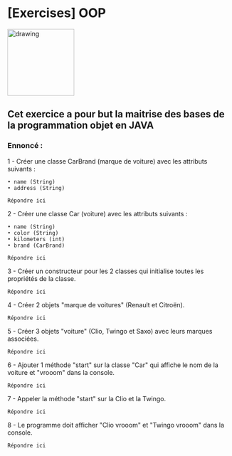 # [Exercises] OOP

<img src="../../art/oclogo.png" alt="drawing" width="150"/>

## Cet exercice a pour but la maitrise des bases de la programmation objet en JAVA

### Ennoncé :

1 - Créer une classe CarBrand (marque de voiture) avec les attributs suivants :

```
• name (String)
• address (String)
```

```
Répondre ici
```

2 -  Créer une classe Car (voiture) avec les attributs suivants :

```
• name (String)
• color (String)
• kilometers (int)
• brand (CarBrand)
```

```
Répondre ici
```

3 - Créer un constructeur pour les 2 classes qui initialise toutes les propriétés de la classe.

```
Répondre ici
```

4 - Créer 2 objets "marque de voitures" (Renault et Citroën).

```
Répondre ici
```

5 - Créer 3 objets "voiture" (Clio, Twingo et Saxo) avec leurs marques associées.

```
Répondre ici
```

6 - Ajouter 1 méthode "start" sur la classe "Car" qui affiche le nom de la voiture et "vrooom" dans la console.

```
Répondre ici
```

7 - Appeler la méthode "start" sur la Clio et la Twingo.

```
Répondre ici
```

8 - Le programme doit afficher "Clio vrooom" et "Twingo vrooom" dans la console.

```
Répondre ici
```

